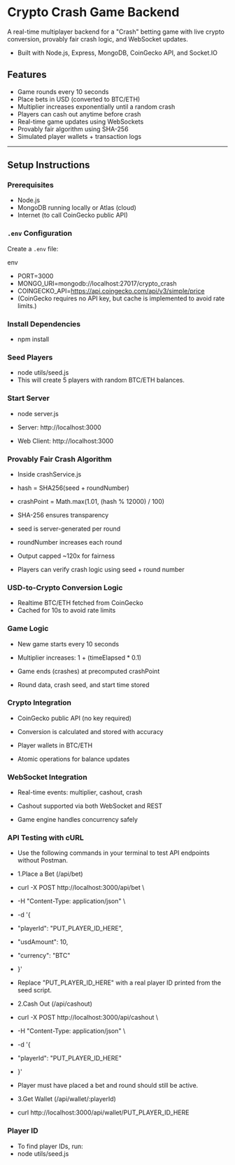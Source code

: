 #  Crypto Crash Game Backend

A real-time multiplayer backend for a "Crash" betting game with live crypto conversion, provably fair crash logic, and WebSocket updates.

-  Built with Node.js, Express, MongoDB, CoinGecko API, and Socket.IO

##  Features

-  Game rounds every 10 seconds
-  Place bets in USD (converted to BTC/ETH)
-  Multiplier increases exponentially until a random crash
-  Players can cash out anytime before crash
-  Real-time game updates using WebSockets
-  Provably fair algorithm using SHA-256
-  Simulated player wallets + transaction logs

---

##  Setup Instructions

###  Prerequisites
- Node.js
- MongoDB running locally or Atlas (cloud)
- Internet (to call CoinGecko public API)

###  `.env` Configuration

Create a `.env` file:

env
 - PORT=3000
 - MONGO_URI=mongodb://localhost:27017/crypto_crash
 - COINGECKO_API=https://api.coingecko.com/api/v3/simple/price 
 - (CoinGecko requires no API key, but cache is    implemented to avoid rate limits.)

### Install Dependencies
 - npm install

### Seed Players
 - node utils/seed.js
 - This will create 5 players with random BTC/ETH balances.

### Start Server
 - node server.js
 
 - Server: http://localhost:3000
 - Web Client: http://localhost:3000

### Provably Fair Crash Algorithm
 -  Inside crashService.js
 - hash = SHA256(seed + roundNumber)
 - crashPoint = Math.max(1.01, (hash % 12000) / 100)

 - SHA-256 ensures transparency

 - seed is server-generated per round

 - roundNumber increases each round

 - Output capped ~120x for fairness

 - Players can verify crash logic using seed + round number

### USD-to-Crypto Conversion Logic
 - Realtime BTC/ETH fetched from CoinGecko
 - Cached for 10s to avoid rate limits

### Game Logic
 - New game starts every 10 seconds

 - Multiplier increases: 1 + (timeElapsed * 0.1)

 - Game ends (crashes) at precomputed crashPoint

 - Round data, crash seed, and start time stored
 
### Crypto Integration
 - CoinGecko public API (no key required)

 - Conversion is calculated and stored with accuracy

 - Player wallets in BTC/ETH

 - Atomic operations for balance updates

### WebSocket Integration
 - Real-time events: multiplier, cashout, crash

 - Cashout supported via both WebSocket and REST

 - Game engine handles concurrency safely

### API Testing with cURL
 - Use the following commands in your terminal to test API endpoints without Postman.

 - 1.Place a Bet (/api/bet)
 - curl -X POST http://localhost:3000/api/bet \
 - -H "Content-Type: application/json" \
 - -d '{
 -  "playerId": "PUT_PLAYER_ID_HERE",
 -   "usdAmount": 10,
 -   "currency": "BTC"
 - }'
 - Replace "PUT_PLAYER_ID_HERE" with a real player ID printed from the seed script.

 - 2.Cash Out (/api/cashout)
 - curl -X POST http://localhost:3000/api/cashout \
 - -H "Content-Type: application/json" \
 - -d '{
 -  "playerId": "PUT_PLAYER_ID_HERE"
 - }'
 - Player must have placed a bet and round should still be active.

 - 3.Get Wallet (/api/wallet/:playerId)
 - curl http://localhost:3000/api/wallet/PUT_PLAYER_ID_HERE

### Player ID
- To find player IDs, run:
- node utils/seed.js



